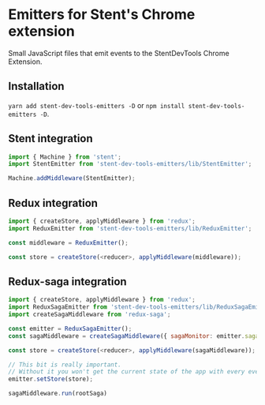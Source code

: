 # Emitters for Stent's Chrome extension

Small JavaScript files that emit events to the StentDevTools Chrome Extension.

## Installation

`yarn add stent-dev-tools-emitters -D` or `npm install stent-dev-tools-emitters -D`.

## Stent integration

```js
import { Machine } from 'stent';
import StentEmitter from 'stent-dev-tools-emitters/lib/StentEmitter';

Machine.addMiddleware(StentEmitter);
```

## Redux integration

```js
import { createStore, applyMiddleware } from 'redux';
import ReduxEmitter from 'stent-dev-tools-emitters/lib/ReduxEmitter';

const middleware = ReduxEmitter();

const store = createStore(<reducer>, applyMiddleware(middleware));
```

## Redux-saga integration

```js
import { createStore, applyMiddleware } from 'redux';
import ReduxSagaEmitter from 'stent-dev-tools-emitters/lib/ReduxSagaEmitter';
import createSagaMiddleware from 'redux-saga';

const emitter = ReduxSagaEmitter();
const sagaMiddleware = createSagaMiddleware({ sagaMonitor: emitter.sagaMonitor });

const store = createStore(<reducer>, applyMiddleware(sagaMiddleware));

// This bit is really important.
// Without it you won't get the current state of the app with every event.
emitter.setStore(store);

sagaMiddleware.run(rootSaga)
```